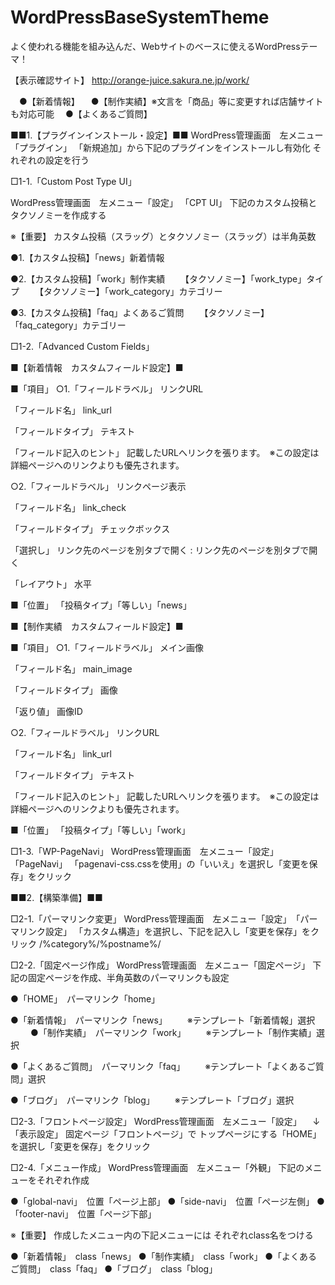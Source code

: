 # WordPressBaseSystemTheme
よく使われる機能を組み込んだ、Webサイトのベースに使えるWordPressテーマ！

【表示確認サイト】
http://orange-juice.sakura.ne.jp/work/

　●【新着情報】
　●【制作実績】※文言を「商品」等に変更すれば店舗サイトも対応可能
　●【よくあるご質問】


■■1.【プラグインインストール・設定】■■
WordPress管理画面　左メニュー「プラグイン」
「新規追加」から下記のプラグインをインストールし有効化
それぞれの設定を行う

□1-1.「Custom Post Type UI」

WordPress管理画面　左メニュー「設定」 「CPT UI」
下記のカスタム投稿とタクソノミーを作成する

※【重要】
カスタム投稿（スラッグ）とタクソノミー（スラッグ）は半角英数

●1.【カスタム投稿】「news」新着情報

●2.【カスタム投稿】「work」制作実績
　　【タクソノミー】「work_type」タイプ
　　【タクソノミー】「work_category」カテゴリー

●3.【カスタム投稿】「faq」よくあるご質問
　　【タクソノミー】「faq_category」カテゴリー




□1-2.「Advanced Custom Fields」

■【新着情報　カスタムフィールド設定】■

■「項目」
○1.「フィールドラベル」
リンクURL

「フィールド名」
link_url

「フィールドタイプ」
テキスト

「フィールド記入のヒント」
記載したURLへリンクを張ります。　※この設定は詳細ページへのリンクよりも優先されます。


○2.「フィールドラベル」
リンクページ表示

「フィールド名」
link_check

「フィールドタイプ」
チェックボックス

「選択し」
リンク先のページを別タブで開く : リンク先のページを別タブで開く

「レイアウト」
水平


■「位置」
「投稿タイプ」「等しい」「news」




■【制作実績　カスタムフィールド設定】■

■「項目」
○1.「フィールドラベル」
メイン画像

「フィールド名」
main_image

「フィールドタイプ」
画像

「返り値」
画像ID


○2.「フィールドラベル」
リンクURL

「フィールド名」
link_url

「フィールドタイプ」
テキスト

「フィールド記入のヒント」
記載したURLへリンクを張ります。　※この設定は詳細ページへのリンクよりも優先されます。


■「位置」
「投稿タイプ」「等しい」「work」




□1-3.「WP-PageNavi」
WordPress管理画面　左メニュー「設定」 「PageNavi」
「pagenavi-css.cssを使用」の「いいえ」を選択し「変更を保存」をクリック






■■2.【構築準備】■■

□2-1.「パーマリンク変更」
WordPress管理画面　左メニュー「設定」　「パーマリンク設定」
「カスタム構造」を選択し、下記を記入し「変更を保存」をクリック
/%category%/%postname%/


□2-2.「固定ページ作成」
WordPress管理画面　左メニュー「固定ページ」
下記の固定ページを作成、半角英数のパーマリンクも設定

●「HOME」　パーマリンク「home」

●「新着情報」　パーマリンク「news」
　　※テンプレート「新着情報」選択
　　
●「制作実績」　パーマリンク「work」
　　※テンプレート「制作実績」選択

●「よくあるご質問」　パーマリンク「faq」
　　※テンプレート「よくあるご質問」選択

●「ブログ」　パーマリンク「blog」
　　※テンプレート「ブログ」選択


□2-3.「フロントページ設定」
WordPress管理画面　左メニュー「設定」
　↓
「表示設定」
固定ページ「フロントページ」で
トップページにする「HOME」を選択し「変更を保存」をクリック


□2-4.「メニュー作成」
WordPress管理画面　左メニュー「外観」
下記のメニューをそれぞれ作成

●「global-navi」　位置「ページ上部」
●「side-navi」　位置「ページ左側」
●「footer-navi」　位置「ページ下部」

※【重要】
作成したメニュー内の下記メニューには
それぞれclass名をつける

●「新着情報」　class「news」
●「制作実績」　class「work」
●「よくあるご質問」　class「faq」
●「ブログ」　class「blog」
